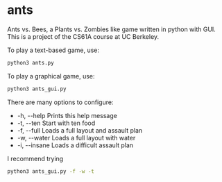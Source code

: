 ants
====

Ants vs. Bees, a Plants vs. Zombies like game written in python with GUI. This is a project of the CS61A course at UC Berkeley.



To play a text-based game, use:
```bash
python3 ants.py
```

To play a graphical game, use:
```bash
python3 ants_gui.py
```

There are many options to configure:
-   -h, --help      Prints this help message 
-   -t, --ten       Start with ten food 
-   -f, --full      Loads a full layout and assault plan 
-   -w, --water     Loads a full layout with water 
-   -i, --insane    Loads a difficult assault plan

I recommend trying
```bash
python3 ants_gui.py -f -w -t
```
